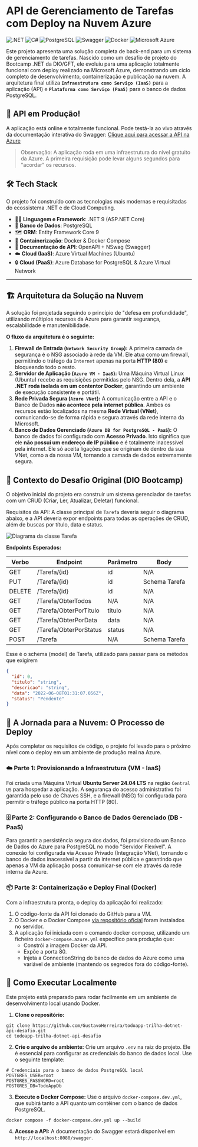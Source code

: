# API de Gerenciamento de Tarefas com Deploy na Nuvem Azure
![.NET](https://img.shields.io/badge/.NET-512BD4?style=for-the-badge&logo=dotnet&logoColor=white)
![C#](https://img.shields.io/badge/C%23-239120?style=for-the-badge&logo=c-sharp&logoColor=white)
![PostgreSQL](https://img.shields.io/badge/PostgreSQL-4169E1?style=for-the-badge&logo=postgresql&logoColor=white)
![Swagger](https://img.shields.io/badge/Swagger-85EA2D?style=for-the-badge&logo=swagger&logoColor=black)
![Docker](https://img.shields.io/badge/Docker-2496ED?style=for-the-badge&logo=docker&logoColor=white)
![Microsoft Azure](https://img.shields.io/badge/Microsoft_Azure-0078D4?style=for-the-badge&logo=microsoft-azure&logoColor=white)


Este projeto apresenta uma solução completa de back-end para um sistema de gerenciamento de tarefas. Nascido como um desafio de projeto do Bootcamp .NET da DIO/GFT, ele evoluiu para uma aplicação totalmente funcional com deploy realizado na Microsoft Azure, demonstrando um ciclo completo de desenvolvimento, containerização e publicação na nuvem. A arquitetura final utiliza **`Infraestrutura como Serviço (IaaS)`** para a aplicação (API) e **`Plataforma como Serviço (PaaS)`** para o banco de dados PostgreSQL.

## 🚀 API em Produção!
A aplicação está online e totalmente funcional. Pode testá-la ao vivo através da documentação interativa do Swagger:
[Clique aqui para acessar a API na Azure](http://132.196.1.215/swagger/index.html#/Tarefa)
> Observação: A aplicação roda em uma infraestrutura do nível gratuito da Azure. A primeira requisição pode levar alguns segundos para "acordar" os recursos.

## 🛠️ Tech Stack

O projeto foi construído com as tecnologias mais modernas e requisitadas do ecossistema .NET e de Cloud Computing.

* 👨‍💻 **Linguagem e Framework**: .NET 9 (ASP.NET Core)
* 🐘 **Banco de Dados**: PostgreSQL
* 🗺️ **ORM**: Entity Framework Core 9
* 🐳 **Containerização**: Docker & Docker Compose
* 📖 **Documentação de API**: OpenAPI + NSwag (Swagger)
* ☁️ **Cloud (IaaS)**: Azure Virtual Machines (Ubuntu)
* 🔒 **Cloud (PaaS)**: Azure Database for PostgreSQL & Azure Virtual Network

--- 

## 🏗️ Arquitetura da Solução na Nuvem

A solução foi projetada seguindo o princípio de "defesa em profundidade", utilizando múltiplos recursos da Azure para garantir segurança, escalabilidade e manutenibilidade.

**O fluxo da arquitetura é o seguinte:**
1.  **Firewall de Entrada (`Network Security Group`):** A primeira camada de segurança é o NSG associado à rede da VM. Ele atua como um firewall, permitindo o tráfego da `Internet` apenas na porta **HTTP (80)** e bloqueando todo o resto.
2.  **Servidor de Aplicação (`Azure VM - IaaS`):** Uma Máquina Virtual Linux (Ubuntu) recebe as requisições permitidas pelo NSG. Dentro dela, a **API .NET roda isolada em um contentor Docker**, garantindo um ambiente de execução consistente e portátil.
3.  **Rede Privada Segura (`Azure VNet`):** A comunicação entre a API e o Banco de Dados **não acontece pela internet pública**. Ambos os recursos estão localizados na mesma **Rede Virtual (VNet)**, comunicando-se de forma rápida e segura através da rede interna da Microsoft.
4.  **Banco de Dados Gerenciado (`Azure DB for PostgreSQL - PaaS`):** O banco de dados foi configurado com **Acesso Privado**. Isto significa que ele **não possui um endereço de IP público** e é totalmente inacessível pela internet. Ele só aceita ligações que se originam de dentro da sua VNet, como a da nossa VM, tornando a camada de dados extremamente segura.


## 📝 Contexto do Desafio Original (DIO Bootcamp)
O objetivo inicial do projeto era construir um sistema gerenciador de tarefas com um CRUD (Criar, Ler, Atualizar, Deletar) funcional.

Requisitos da API:
A classe principal de `Tarefa` deveria seguir o diagrama abaixo, e a API deveria expor endpoints para todas as operações de CRUD, além de buscas por título, data e status.

![Diagrama da classe Tarefa](diagrama.png)

**Endpoints Esperados:**

| Verbo  | Endpoint                | Parâmetro | Body          |
|--------|-------------------------|-----------|---------------|
| GET    | /Tarefa/{id}            | id        | N/A           |
| PUT    | /Tarefa/{id}            | id        | Schema Tarefa |
| DELETE | /Tarefa/{id}            | id        | N/A           |
| GET    | /Tarefa/ObterTodos      | N/A       | N/A           |
| GET    | /Tarefa/ObterPorTitulo  | titulo    | N/A           |
| GET    | /Tarefa/ObterPorData    | data      | N/A           |
| GET    | /Tarefa/ObterPorStatus  | status    | N/A           |
| POST   | /Tarefa                 | N/A       | Schema Tarefa |

Esse é o schema (model) de Tarefa, utilizado para passar para os métodos que exigirem

```json
{
  "id": 0,
  "titulo": "string",
  "descricao": "string",
  "data": "2022-06-08T01:31:07.056Z",
  "status": "Pendente"
}
```

## 🚀 A Jornada para a Nuvem: O Processo de Deploy
Após completar os requisitos de código, o projeto foi levado para o próximo nível com o deploy em um ambiente de produção real na Azure.

### ☁️ Parte 1: Provisionando a Infraestrutura (VM - IaaS)
Foi criada uma Máquina Virtual **Ubuntu Server 24.04 LTS** na região `Central US` para hospedar a aplicação. A segurança do acesso administrativo foi garantida pelo uso de Chaves SSH, e a firewall (NSG) foi configurada para permitir o tráfego público na porta HTTP (80).

### 🗄️ Parte 2: Configurando o Banco de Dados Gerenciado (DB - PaaS)
Para garantir a persistência segura dos dados, foi provisionado um Banco de Dados do Azure para PostgreSQL no modo "Servidor Flexível". A conexão foi configurada via Acesso Privado (Integração VNet), tornando o banco de dados inacessível a partir da internet pública e garantindo que apenas a VM da aplicação possa comunicar-se com ele através da rede interna da Azure.

### 📦 Parte 3: Containerização e Deploy Final (Docker)
Com a infraestrutura pronta, o deploy da aplicação foi realizado:

1. O código-fonte da API foi clonado do GitHub para a VM.
2. O Docker e o Docker Compose [via repositório oficial](https://docs.docker.com/engine/install/ubuntu/#install-using-the-repository) foram instalados no servidor.
3. A aplicação foi iniciada com o comando docker compose, utilizando um ficheiro `docker-compose.azure.yml` específico para produção que:
   - Constrói a imagem Docker da API.
   - Expõe a porta 80.
   - Injeta a ConnectionString do banco de dados do Azure como uma variável de ambiente (mantendo os segredos fora do código-fonte).
  
## 🐳 Como Executar Localmente

Este projeto está preparado para rodar facilmente em um ambiente de desenvolvimento local usando Docker.

1. **Clone o repositório:**
```
git clone https://github.com/GustavoHerreira/todoapp-trilha-dotnet-api-desafio.git
cd todoapp-trilha-dotnet-api-desafio
```
2. **Crie o arquivo de ambiente:**
Crie um arquivo `.env` na raiz do projeto. Ele é essencial para configurar as credenciais do banco de dados local. Use o seguinte template:
```
# Credenciais para o banco de dados PostgreSQL local
POSTGRES_USER=root
POSTGRES_PASSWORD=root
POSTGRES_DB=TodoAppDb
```
3. **Execute o Docker Compose:**
Use o arquivo `docker-compose.dev.yml`, que subirá tanto a API quanto um contêiner com o banco de dados PostgreSQL.
```
docker compose -f docker-compose.dev.yml up --build
```
4. **Acesse a API:**
A documentação do Swagger estará disponível em `http://localhost:8080/swagger`.
